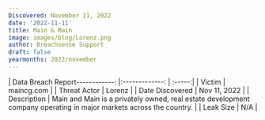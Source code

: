 ```yaml
---
Discovered: November 11, 2022
date: '2022-11-11'
title: Main & Main
image: images/blog/Lorenz.png
author: Breachsense Support
draft: false
yearmonths: 2022/november
---
```


| Data Breach Report------------:     |:-------------:    | :-----:|
| Victim      | maincg.com      | 
| Threat Actor      | Lorenz      | 
| Date Discovered      | Nov 11, 2022      | 
| Description      | Main and Main is a privately owned, real estate development company operating in major markets across the country.      | 
| Leak Size      | N/A      | 

